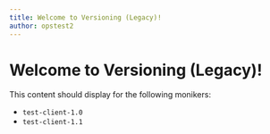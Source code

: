 ```yaml
---
title: Welcome to Versioning (Legacy)!
author: opstest2
---
```


# Welcome to Versioning (Legacy)!

This content should display for the following monikers:

* `test-client-1.0`
* `test-client-1.1`